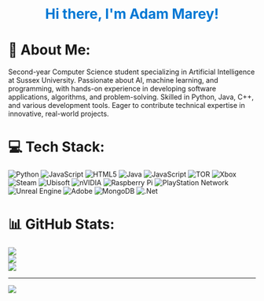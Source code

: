 
<p align="center">
  <span style="font-size: 2em; font-weight: bold; color: #0078D4; animation: pulse 1s infinite;">
    Hi there, I'm Adam Marey!
  </span>
</p>

<style>
  @keyframes pulse {
    0% { transform: scale(1); }
    50% { transform: scale(1.2); }
    100% { transform: scale(1); }
  }
</style>






# 💫 About Me:
Second-year Computer Science student specializing in Artificial Intelligence at Sussex University. Passionate about AI, machine learning, and programming, with hands-on experience in developing software applications, algorithms, and problem-solving. Skilled in Python, Java, C++, and various development tools. Eager to contribute technical expertise in innovative, real-world projects.


# 💻 Tech Stack:
![Python](https://img.shields.io/badge/python-3670A0?style=for-the-badge&logo=python&logoColor=ffdd54) ![JavaScript](https://img.shields.io/badge/javascript-%23323330.svg?style=for-the-badge&logo=javascript&logoColor=%23F7DF1E) ![HTML5](https://img.shields.io/badge/html5-%23E34F26.svg?style=for-the-badge&logo=html5&logoColor=white) ![Java](https://img.shields.io/badge/java-%23ED8B00.svg?style=for-the-badge&logo=openjdk&logoColor=white) ![JavaScript](https://img.shields.io/badge/javascript-%23323330.svg?style=for-the-badge&logo=javascript&logoColor=%23F7DF1E) ![TOR](https://img.shields.io/badge/tor-%237E4798.svg?style=for-the-badge&logo=tor-project&logoColor=white) ![Xbox](https://img.shields.io/badge/xbox-%23107C10.svg?style=for-the-badge&logo=xbox&logoColor=white) ![Steam](https://img.shields.io/badge/steam-%23000000.svg?style=for-the-badge&logo=steam&logoColor=white) ![Ubisoft](https://img.shields.io/badge/Ubisoft-%23F5F5F5.svg?style=for-the-badge&logo=Ubisoft&logoColor=black) ![nVIDIA](https://img.shields.io/badge/nVIDIA-%2376B900.svg?style=for-the-badge&logo=nVIDIA&logoColor=white) ![Raspberry Pi](https://img.shields.io/badge/-Raspberry_Pi-C51A4A?style=for-the-badge&logo=Raspberry-Pi) ![PlayStation Network](https://img.shields.io/badge/PSN-%230070D1.svg?style=for-the-badge&logo=Playstation&logoColor=white) ![Unreal Engine](https://img.shields.io/badge/unrealengine-%23313131.svg?style=for-the-badge&logo=unrealengine&logoColor=white) ![Adobe](https://img.shields.io/badge/adobe-%23FF0000.svg?style=for-the-badge&logo=adobe&logoColor=white) ![MongoDB](https://img.shields.io/badge/MongoDB-%234ea94b.svg?style=for-the-badge&logo=mongodb&logoColor=white) ![.Net](https://img.shields.io/badge/.NET-5C2D91?style=for-the-badge&logo=.net&logoColor=white)
# 📊 GitHub Stats:
![](https://github-readme-stats.vercel.app/api?username=A-Marey&theme=dark&hide_border=false&include_all_commits=false&count_private=false)<br/>
![](https://github-readme-streak-stats.herokuapp.com/?user=A-Marey&theme=dark&hide_border=false)<br/>
![](https://github-readme-stats.vercel.app/api/top-langs/?username=A-Marey&theme=dark&hide_border=false&include_all_commits=false&count_private=false&layout=compact)

---
[![](https://visitcount.itsvg.in/api?id=A-Marey&icon=0&color=7)](https://visitcount.itsvg.in)

<!-- Proudly created with GPRM ( https://gprm.itsvg.in ) -->
